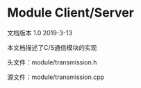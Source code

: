 # Module Client/Server

文档版本 1.0 2019-3-13

本文档描述了C/S通信模块的实现

头文件：module/transmission.h

源文件：module/transmission.cpp







